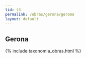```yaml
---
tid: t3
permalink: /obras/gerona/gerona
layout: default
---
```

## Gerona
{% include taxonomia_obras.html %}
